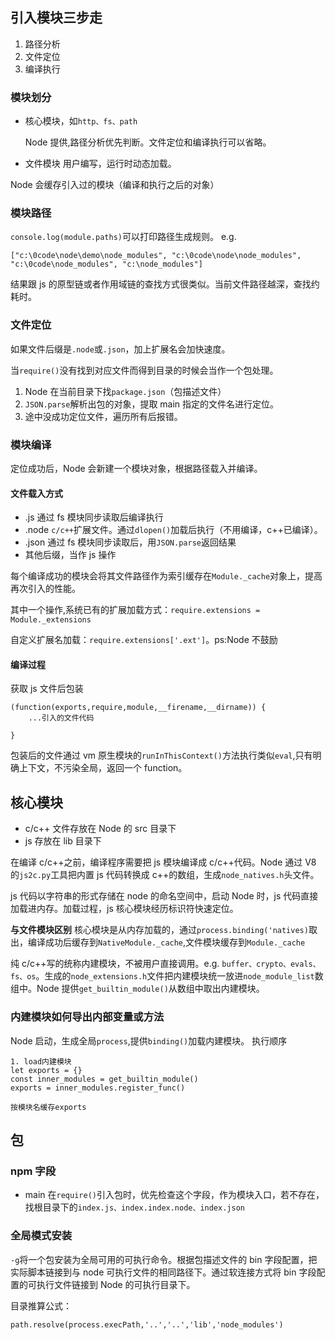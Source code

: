 ## 引入模块三步走

1. 路径分析
2. 文件定位
3. 编译执行

### 模块划分

- 核心模块，如`http、fs、path`

  Node 提供,路径分析优先判断。文件定位和编译执行可以省略。

- 文件模块
  用户编写，运行时动态加载。

Node 会缓存引入过的模块（编译和执行之后的对象）

### 模块路径

`console.log(module.paths)`可以打印路径生成规则。
e.g.

```
["c:\0code\node\demo\node_modules", "c:\0code\node\node_modules", "c:\0code\node_modules", "c:\node_modules"]
```

结果跟 js 的原型链或者作用域链的查找方式很类似。当前文件路径越深，查找约耗时。

### 文件定位

如果文件后缀是`.node`或`.json`，加上扩展名会加快速度。

当`require()`没有找到对应文件而得到目录的时候会当作一个包处理。

1. Node 在当前目录下找`package.json`（包描述文件）
2. `JSON.parse`解析出包的对象，提取 main 指定的文件名进行定位。
3. 途中没成功定位文件，遍历所有后报错。

### 模块编译

定位成功后，Node 会新建一个模块对象，根据路径载入并编译。

#### 文件载入方式

- .js 通过 fs 模块同步读取后编译执行
- .node `c/c++`扩展文件。通过`dlopen()`加载后执行（不用编译，c++已编译）。
- .json 通过 fs 模块同步读取后，用`JSON.parse`返回结果
- 其他后缀，当作 js 操作

每个编译成功的模块会将其文件路径作为索引缓存在`Module._cache`对象上，提高再次引入的性能。

其中一个操作,系统已有的扩展加载方式：`require.extensions = Module._extensions`

自定义扩展名加载：`require.extensions['.ext']`。ps:Node 不鼓励

#### 编译过程

获取 js 文件后包装

```
(function(exports,require,module,__firename,__dirname)) {
    ...引入的文件代码

}
```

包装后的文件通过 vm 原生模块的`runInThisContext()`方法执行类似`eval`,只有明确上下文，不污染全局，返回一个 function。

## 核心模块

- c/c++ 文件存放在 Node 的 src 目录下
- js 存放在 lib 目录下

在编译 c/c++之前，编译程序需要把 js 模块编译成 c/c++代码。Node 通过 V8 的`js2c.py`工具把内置 js 代码转换成 c++的数组，生成`node_natives.h`头文件。

js 代码以字符串的形式存储在 node 的命名空间中，启动 Node 时，js 代码直接加载进内存。加载过程，js 核心模块经历标识符快速定位。

**与文件模块区别** 核心模块是从内存加载的，通过`process.binding('natives)`取出，编译成功后缓存到`NativeModule._cache`,文件模块缓存到`Module._cache`

纯 c/c++写的统称内建模块，不被用户直接调用。e.g. `buffer、crypto、evals、fs、os`。生成的`node_extensions.h`文件把内建模块统一放进`node_module_list`数组中。Node 提供`get_builtin_module()`从数组中取出内建模块。

### 内建模块如何导出内部变量或方法

Node 启动，生成全局`process`,提供`binding()`加载内建模块。
执行顺序

```
1. load内建模块
let exports = {}
const inner_modules = get_builtin_module()
exports = inner_modules.register_func()

按模块名缓存exports
```

## 包

### npm 字段

- main 在`require()`引入包时，优先检查这个字段，作为模块入口，若不存在，找根目录下的`index.js、index.index.node、index.json`

### 全局模式安装

`-g`将一个包安装为全局可用的可执行命令。根据包描述文件的 bin 字段配置，把实际脚本链接到与 node 可执行文件的相同路径下。通过软连接方式将 bin 字段配置的可执行文件链接到 Node 的可执行目录下。

目录推算公式：

```
path.resolve(process.execPath,'..','..','lib','node_modules')
```
